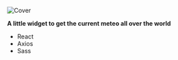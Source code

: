 ![Cover](https://res.cloudinary.com/piaeonia/image/upload/v1645114012/portfolio/us2msjlhcu3j0cdpcglt.png)

**A little widget to get the current meteo all over the world**
- React
- Axios
- Sass
